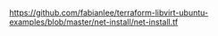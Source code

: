 
https://github.com/fabianlee/terraform-libvirt-ubuntu-examples/blob/master/net-install/net-install.tf

